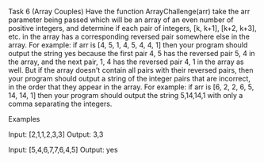 
Task 6 (Array Couples) 
Have the function ArrayChallenge(arr) take the arr parameter being passed which will be an array of an even number of positive integers, 
and determine if each pair of integers, [k, k+1], [k+2, k+3], etc.
in the array has a corresponding reversed pair somewhere else in the array. For example: if arr is [4, 5, 1, 4, 5, 4, 4, 1] then your program 
should output the string yes because the first pair 4, 5 has the reversed pair 5, 4 in the array, and the next pair, 1, 4 has the
reversed pair 4, 1 in the array as well. But if the array doesn't contain all pairs with their reversed pairs, then your program should output
a string of the integer pairs that are incorrect, in the order that they appear in the array. 
For example: if arr is [6, 2, 2, 6, 5, 14, 14, 1] then your program should output the string 5,14,14,1 with only a comma separating the integers. 

Examples 

Input: [2,1,1,2,3,3] 
Output: 3,3 

Input: [5,4,6,7,7,6,4,5] 
Output: yes
